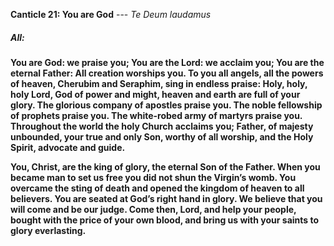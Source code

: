 **Canticle 21: You are God**	--- _Te Deum laudamus_
##### **All:**
**You are God: we praise you;
You are the Lord: we acclaim you;
You are the eternal Father:
All creation worships you.
To you all angels, all the powers of heaven,
Cherubim and Seraphim, sing in endless praise:
Holy, holy, holy Lord, God of power and might,
heaven and earth are full of your glory.
The glorious company of apostles praise you.
The noble fellowship of prophets praise you.
The white-robed army of martyrs praise you.
Throughout the world the holy Church acclaims you;
Father, of majesty unbounded,
your true and only Son, worthy of all worship,
and the Holy Spirit, advocate and guide.**

**You, Christ, are the king of glory,
the eternal Son of the Father.
When you became man to set us free
you did not shun the Virgin’s womb.
You overcame the sting of death
and opened the kingdom of heaven to all believers.
You are seated at God’s right hand in glory.
We believe that you will come and be our judge.
Come then, Lord, and help your people,
bought with the price of your own blood,
and bring us with your saints
to glory everlasting.**
